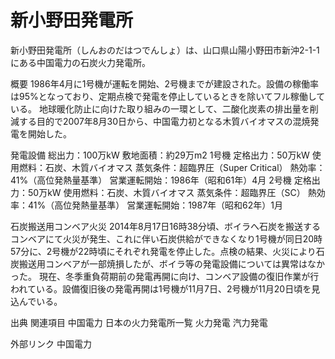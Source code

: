 # 新小野田発電所

新小野田発電所（しんおのだはつでんしょ）は、山口県山陽小野田市新沖2-1-1にある中国電力の石炭火力発電所。

概要
1986年4月に1号機が運転を開始、2号機までが建設された。設備の稼働率は95%となっており、定期点検で発電を停止しているときを除いてフル稼働している。
地球暖化防止に向けた取り組みの一環として、二酸化炭素の排出量を削減する目的で2007年8月30日から、中国電力初となる木質バイオマスの混焼発電を開始した。

発電設備
総出力：100万kW
敷地面積：約29万m2
1号機
定格出力：50万kW
使用燃料：石炭、木質バイオマス
蒸気条件：超臨界圧（Super Critical）
熱効率：41%（高位発熱量基準）
営業運転開始：1986年（昭和61年）4月
2号機
定格出力：50万kW
使用燃料：石炭、木質バイオマス
蒸気条件：超臨界圧（SC）
熱効率：41%（高位発熱量基準）
営業運転開始：1987年（昭和62年）1月

石炭搬送用コンベア火災
2014年8月17日16時38分頃、ボイラへ石炭を搬送するコンベアにて火災が発生、これに伴い石炭供給ができなくなり1号機が同日20時57分に、2号機が22時頃にそれぞれ発電を停止した。点検の結果、火災により石炭搬送用コンベアが一部焼損したが、ボイラ等の発電設備については異常はなかった。
現在、冬季重負荷期前の発電再開に向け、コンベア設備の復旧作業が行われている。設備復旧後の発電再開は1号機が11月7日、2号機が11月20日頃を見込んでいる。

出典
関連項目
中国電力
日本の火力発電所一覧
火力発電
汽力発電

外部リンク
中国電力